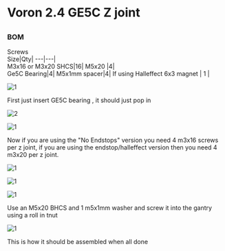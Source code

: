 # Voron 2.4 GE5C Z joint  


##

### BOM
Screws			
Size|Qty|
---|---|		
M3x16 or M3x20 SHCS|16|	
M5x20 |4|	
Ge5C Bearing|4|
M5x1mm spacer|4|
If using Halleffect 6x3 magnet | 1 |


![1](Images/1.png) 

First just insert GE5C bearing , it should just pop in

![2](Images/2.png)


![1](Images/3.png) 

Now if you are using the "No Endstops" version you need 4 m3x16 screws per z joint, if you are using the endstop/halleffect version then you need 4 m3x20 per z joint.

![1](Images/4.png) 

![1](Images/5.png) 

![1](Images/7.png)

Use an M5x20 BHCS and 1 m5x1mm washer and screw it into the gantry using a roll in tnut


![1](Images/6.png) 

This is how it should be assembled when all done




